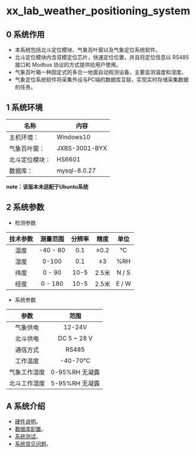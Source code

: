 # xx_lab_weather_positioning_system

## 0 系统作用
- 本系统包括北斗定位模块、气象百叶窗以及气象定位系统软件。  
- 北斗定位模块内含双模定位芯片，快速定位位置，并且将定位信息以 RS485 接口和 Modbus 协议的方式提供给用户使用。  
- 气象百叶箱一种固定式的多合一地面自动观测设备，主要监测温度和湿度。  
- 气象定位系统软件将采集外设与PC端的数据库互联，实现实时存储采集数据的任务。

## 1 系统环境
|名称|内容|
|---|---|
|主机环境：|Windows10|
|气象百叶窗：|JXBS-3001-BYX|
|北斗定位模块：|HS6601|
|数据库：|mysql-8.0.27|  
 
**note：该版本未适配于Ubuntu系统**

## 2 系统参数
- 检测参数  

|技术参数|测量范围|分辨率|精度|单位|  
|:---:|:---:|:---:|:---:|:---:| 
|温度|-40 - 80|0.1|±0.2|℃|
|湿度|0-100|0.1|±3|%RH|
|纬度|0 - 90|10-5|2.5米|N / S|
|经度|0 - 180|10-5|2.5米|E / W|  

- 系统参数 

|参数|范围|
|:---:|:---:|
|气象供电|12-24V|
|北斗供电|DC 5 ~ 28 V|
|通信方式|RS485|
|工作温度|-40-70℃|
|气象工作湿度|0-95%RH 无凝露|
|北斗工作湿度|5-95%RH 无凝露|

## A 系统介绍
- [硬件说明](./details/hw_details.md)。
- [数据库配置](./details/db_config.md)。
- [系统测试](./details/system_test.md)。
- [系统常见问题](./details/Q&A.md)。


